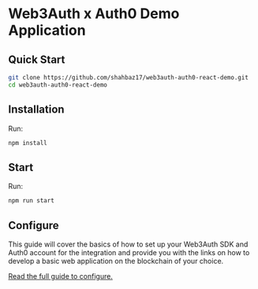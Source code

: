 # Web3Auth x Auth0 Demo Application

## Quick Start

```bash
git clone https://github.com/shahbaz17/web3auth-auth0-react-demo.git
cd web3auth-auth0-react-demo
```

## Installation

Run:

```bash
npm install
```

## Start

Run:

```bash
npm run start
```

## Configure

This guide will cover the basics of how to set up your Web3Auth SDK and Auth0
account for the integration and provide you with the links on how to develop a
basic web application on the blockchain of your choice.

[Read the full guide to configure.](https://web3auth.io/docs/guides/auth0)
